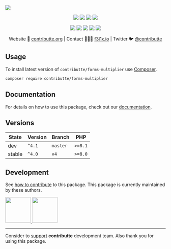 ![](https://heatbadger.now.sh/github/readme/contributte/forms-multiplier/)

<p align=center>
    <a href="https://github.com/contributte/forms-multiplier/actions"><img src="https://badgen.net/github/checks/contributte/forms-multiplier"></a>
    <a href="https://coveralls.io/r/contributte/forms-multiplier"><img src="https://badgen.net/coveralls/c/github/contributte/forms-multiplier"></a>
    <a href="https://packagist.org/packages/contributte/forms-multiplier"><img src="https://badgen.net/packagist/dm/contributte/forms-multiplier"></a>
    <a href="https://packagist.org/packages/contributte/forms-multiplier"><img src="https://badgen.net/packagist/v/contributte/forms-multiplier"></a>
</p>
<p align=center>
    <a href="https://packagist.org/packages/contributte/forms-multiplier"><img src="https://badgen.net/packagist/php/contributte/forms-multiplier"></a>
    <a href="https://github.com/contributte/forms-multiplier"><img src="https://badgen.net/github/license/contributte/forms-multiplier"></a>
    <a href="https://bit.ly/ctteg"><img src="https://badgen.net/badge/support/gitter/cyan"></a>
    <a href="https://bit.ly/cttfo"><img src="https://badgen.net/badge/support/forum/yellow"></a>
    <a href="https://contributte.org/partners.html"><img src="https://badgen.net/badge/sponsor/donations/F96854"></a>
</p>

<p align=center>
    Website 🚀 <a href="https://contributte.org">contributte.org</a> | Contact 👨🏻‍💻 <a href="https://f3l1x.io">f3l1x.io</a> | Twitter 🐦 <a href="https://twitter.com/contributte">@contributte</a>
</p>

## Usage

To install latest version of `contributte/forms-multiplier` use [Composer](https://getcomposer.org).

```bash
composer require contributte/forms-multiplier
```

## Documentation

For details on how to use this package, check out our [documentation](.docs).


## Versions

| State       | Version | Branch   | PHP     |
|-------------|---------|----------|---------|
| dev         | `^4.1`  | `master` | `>=8.1` |
| stable      | `^4.0`  | `v4`     | `>=8.0` |

## Development

See [how to contribute](https://contributte.org) to this package. This package is currently maintained by these authors.

<a href="https://github.com/MartkCz">
    <img width="80" height="80" src="https://avatars2.githubusercontent.com/u/10145362?v=3&s=80">
</a>

<a href="https://github.com/f3l1x">
    <img width="80" height="80" src="https://avatars2.githubusercontent.com/u/538058?v=3&s=80">
</a>

-----

Consider to [support](https://contributte.org/partners.html) **contributte** development team.
Also thank you for using this package.
